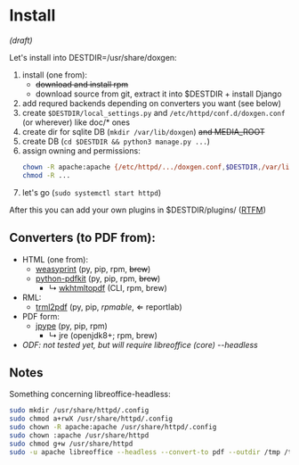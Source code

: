 # Install
*(draft)*

Let's install into DESTDIR=/usr/share/doxgen:

1. install (one from):
   - ~~download and install rpm~~
   - download source from git, extract it into $DESTDIR + install Django
1. add requred backends depending on converters you want (see below)
1. create `$DESTDIR/local_settings.py` and `/etc/httpd/conf.d/doxgen.conf` (or wherever) like doc/* ones
1. create dir for sqlite DB (`mkdir /var/lib/doxgen`) ~~and MEDIA_ROOT~~
1. create DB (`cd $DESTDIR && python3 manage.py ...`)
1. assign owning and permissions:
   ```bash
   chown -R apache:apache {/etc/httpd/.../doxgen.conf,$DESTDIR,/var/lib/doxgen}
   chmod -R ...
   ```
1. let's go (`sudo systemctl start httpd`)

After this you can add your own plugins in $DESTDIR/plugins/ ([RTFM](Plugins.md))

## Converters (to PDF from):

- HTML (one from):
  - [weasyprint](https://github.com/Kozea/WeasyPrint) (py, pip, rpm, ~~brew~~)
  - [python-pdfkit](https://github.com/JazzCore/python-pdfkit) (py, pip, rpm, ~~brew~~)
    - &rdsh; [wkhtmltopdf](http://wkhtmltopdf.org/) (CLI, rpm, brew)
- RML:
  - [trml2pdf](https://github.com/JazzCore/python-pdfkit) (py, pip, *rpmable*, &lArr; reportlab)
- PDF form:
  - [jpype](https://github.com/jpype-project/jpype) (py, pip, rpm)
    - &rdsh; jre (openjdk8+; rpm, brew)
- *ODF: not tested yet, but will require libreoffice (core) --headless*

## Notes

Something concerning libreoffice-headless:
```bash
sudo mkdir /usr/share/httpd/.config
sudo chmod a+rwX /usr/share/httpd/.config
sudo chown -R apache:apache /usr/share/httpd/.config
sudo chown :apache /usr/share/httpd
sudo chmod g+w /usr/share/httpd
sudo -u apache libreoffice --headless --convert-to pdf --outdir /tmp /tmp/test.fodt
```

